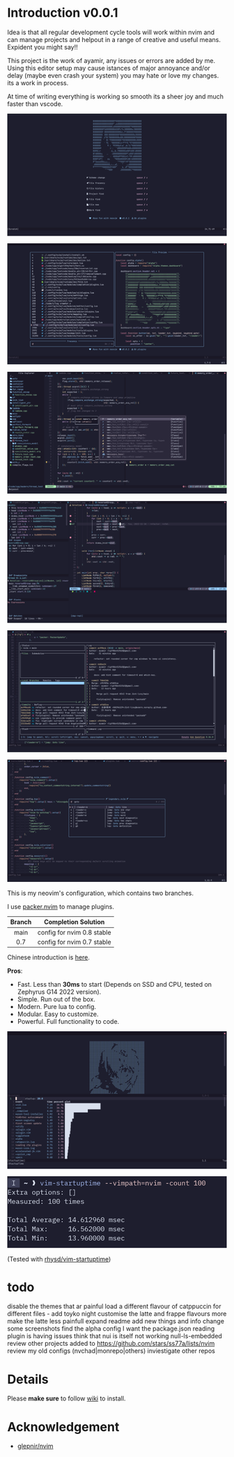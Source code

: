 # Introduction v0.0.1

Idea is that all regular development cycle tools will work within nvim and can
manage projects and helpout in a range of creative and useful means.
Expident you might say!!

This project is the work of ayamir, any issues or errors are added by me.
Using this editor setup may cause istances of major annoyance and/or delay
(maybe even crash your system) you may hate or love my changes. its a work in process.

At time of writing everything is working so smooth its a sheer joy and much
faster than vscode.

![Dashboard](https://raw.githubusercontent.com/ayamir/blog-imgs/main/dashboard.png)

![Telescope](https://raw.githubusercontent.com/ayamir/blog-imgs/main/telescope.png)

![Coding](https://raw.githubusercontent.com/ayamir/blog-imgs/main/coding.png)

![Debuging](https://raw.githubusercontent.com/ayamir/blog-imgs/main/dap.png)

![Lazygit](https://raw.githubusercontent.com/ayamir/blog-imgs/main/gitui.png)

![Legendary](https://raw.githubusercontent.com/ayamir/blog-imgs/main/legendary.png)

This is my neovim's configuration, which contains two branches.

I use [packer.nvim](https://github.com/wbthomason/packer.nvim) to manage plugins.

| Branch |    Completion Solution     |
| :----: | :------------------------: |
|  main  | config for nvim 0.8 stable |
|  0.7   | config for nvim 0.7 stable |

Chinese introduction is [here](https://zhuanlan.zhihu.com/p/382092667).

**Pros**:

- Fast. Less than **30ms** to start (Depends on SSD and CPU, tested on Zephyrus G14 2022 version).
- Simple. Run out of the box.
- Modern. Pure lua to config.
- Modular. Easy to customize.
- Powerful. Full functionality to code.

![startup time](https://raw.githubusercontent.com/ayamir/blog-imgs/main/startuptime.png)

![vim-startuptime](https://raw.githubusercontent.com/ayamir/blog-imgs/main/vimstartup.png)

(Tested with [rhysd/vim-startuptime](https://github.com/rhysd/vim-startuptime))

# todo

disable the themes that ar painful
load a different flavour of catppuccin for different files - add toyko night
customise the latte and frappe flavours more make the latte less painfull
expand readme add new things and info
change some screenshots
find the alpha config I want
the package.json reading plugin is having issues think that nui is itself not working
null-ls-embedded
review other projects added to
https://github.com/stars/ss77a/lists/nvim
review my old configs (nvchad|monrepo|others)
inviestigate other repos

# Details

Please **make sure** to follow [wiki](https://github.com/ayamir/nvimdots/wiki) to install.

# Acknowledgement

- [glepnir/nvim](https://github.com/glepnir/nvim)
